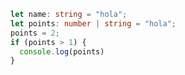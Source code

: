 <code-block>

  ```typescript
  let name: string = "hola";
  let points: number | string = "hola";
  points = 2;
  if (points > 1) {
    console.log(points)
  }
  ```
</code-block>
